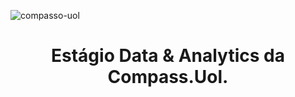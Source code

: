![compasso-uol](https://user-images.githubusercontent.com/89945563/220740981-968f48e9-a5aa-449d-8c41-d3ac4f1818c5.png)
<h1 align="center"> Estágio Data & Analytics da Compass.Uol. </h1>
